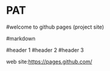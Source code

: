 # PAT
#welcome to github pages (project site)


#markdown

#header 1
#header 2
#header 3

web site:https://pages.github.com/
